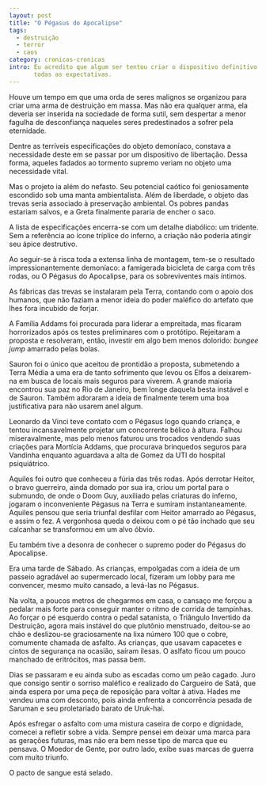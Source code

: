 ```yaml
---
layout: post
title: "O Pégasus do Apocalipse"
tags:
  - destruição
  - terror
  - caos
category: cronicas-cronicas
intro: Eu acredito que algum ser tentou criar o dispositivo definitivo do caos, e excedeu
       todas as expectativas.
---
```


Houve um tempo em que uma orda de seres malignos se organizou para criar uma arma de destruição em
massa. Mas não era qualquer arma, ela deveria ser inserida na sociedade de forma sutil, sem
despertar a menor fagulha de desconfiança naqueles seres predestinados a sofrer pela eternidade.

Dentre as terríveis especificações do objeto demoníaco, constava a necessidade deste em se passar
por um dispositivo de libertação. Dessa forma, aqueles fadados ao tormento supremo veriam no objeto
uma necessidade vital.

Mas o projeto ia além do nefasto. Seu potencial caótico foi geniosamente escondido sob uma manta
ambientalista. Além de liberdade, o objeto das trevas seria associado à preservação ambiental. Os
pobres pandas estariam salvos, e a Greta finalmente pararia de encher o saco.

A lista de especificações encerra-se com um detalhe diabólico: um tridente. Sem a referência ao
ícone tríplice do inferno, a criação não poderia atingir seu ápice destrutivo.

Ao seguir-se à risca toda a extensa linha de montagem, tem-se o resultado impressionantemente
demoníaco: a famigerada bicicleta de carga com três rodas, ou O Pégasus do Apocalipse, para os
sobreviventes mais íntimos.

As fábricas das trevas se instalaram pela Terra, contando com o apoio dos humanos, que não faziam
a menor ideia do poder maléfico do artefato que lhes fora incubido de forjar.

A Família Addams foi procurada para liderar a empreitada, mas ficaram horrorizados após os testes
preliminares com o protótipo. Rejeitaram a proposta e resolveram, então, investir em algo bem menos
dolorido: *bungee jump* amarrado pelas bolas.

Sauron foi o único que aceitou de prontidão a proposta, submetendo a Terra Média a uma era de tanto
sofrimento que levou os Elfos a deixarem-na em busca de locais mais seguros para viverem. A grande
maioria encontrou sua paz no Rio de Janeiro, bem longe daquela besta instável e de Sauron. Também
adoraram a ideia de finalmente terem uma boa justificativa para não usarem anel algum.

Leonardo da Vinci teve contato com o Pégasus logo quando criança, e tentou incansavelmente projetar
um concorrente bélico à altura. Falhou miseravalmente, mas pelo menos faturou uns trocados vendendo
suas criações para Mortícia Addams, que procurava brinquedos seguros para Vandinha enquanto
aguardava a alta de Gomez da UTI do hospital psiquiátrico.

Aquiles foi outro que conheceu a fúria das três rodas. Após derrotar Heitor, o bravo guerreiro,
ainda domado por sua ira, criou um portal para o submundo, de onde o Doom Guy, auxiliado pelas
criaturas do inferno, jogaram o inconveniente Pégasus na Terra e sumiram instantaneamente. Aquiles
pensou que seria triunfal desfilar com Heitor amarrado ao Pégasus, e assim o fez. A vergonhosa queda
o deixou com o pé tão inchado que seu calcanhar se transformou em um alvo óbvio.

Eu também tive a desonra de conhecer o supremo poder do Pégasus do Apocalipse.

Era uma tarde de Sábado. As crianças, empolgadas com a ideia de um passeio agradável ao supermercado
local, fizeram um lobby para me convencer, mesmo muito cansado, a levá-las no Pégasus.

Na volta, a poucos metros de chegarmos em casa, o cansaço me forçou a pedalar mais forte para
conseguir manter o ritmo de corrida de tampinhas. Ao forçar o pé esquerdo contra o pedal satanista,
o Triângulo Invertido da Destruição, agora mais instável do que plutônio menstruado, deitou-se ao
chão e deslizou-se graciosamente na lixa número 100 que o cobre, comumente chamada de asfalto. As
crianças, que usavam capacetes e cintos de segurança na ocasião, saíram ilesas. O aslfato ficou um
pouco manchado de eritrócitos, mas passa bem.

Dias se passaram e eu ainda subo as escadas como um peão cagado. Juro que consigo sentir o sorriso
maléfico e realizado do Cargueiro de Satã, que ainda espera por uma peça de reposição para voltar à
ativa. Hades me vendeu uma com desconto, pois ainda enfrenta a concorrência pesada de Saruman e seu
proletariado barato de Uruk-hai.

Após esfregar o asfalto com uma mistura caseira de corpo e dignidade, comecei a refletir sobre a
vida. Sempre pensei em deixar uma marca para as gerações futuras, mas não era bem nesse tipo de
marca que eu pensava. O Moedor de Gente, por outro lado, exibe suas marcas de guerra com muito
triunfo.

O pacto de sangue está selado.
